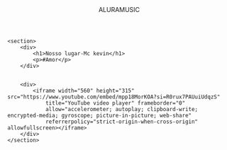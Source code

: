 <html lang="pt-br">

<head>
    <link rel="stylesheet" href="styles.css" />
    <title>ANA MARIA</title>
</head>



<body>
    <header>ALURAMUSIC</header>

    <section>
        <div>
            <h1>Nosso lugar-Mc kevin</h1>
            <p>#Amor</p>
        </div>


        <div>
            <iframe width="560" height="315" src="https://www.youtube.com/embed/mpp18MorKOA?si=R0rux7PAUuiUdqzS"
                title="YouTube video player" frameborder="0"
                allow="accelerometer; autoplay; clipboard-write; encrypted-media; gyroscope; picture-in-picture; web-share"
                referrerpolicy="strict-origin-when-cross-origin" allowfullscreen></iframe>
        </div>
    </section>

</body>

</html>
